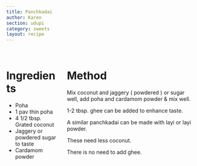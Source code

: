 ```yaml
---
title: Panchkadai
author: Karen
section: udupi
category: sweets
layout: recipe
---
```



<br>
<div class='columns'> <div class='column is-one-third p-3' markdown='1'>

# Ingredients

* Poha
* 1 pav thin poha
* 4 1/2 tbsp. Grated coconut
* Jaggery or powdered sugar to taste
* Cardamom powder



</div> <div class='column is-two-thirds p-3' markdown='1'>

# Method

Mix coconut and jaggery ( powdered ) or sugar well, add poha and cardamom powder & mix well.

1-2 tbsp. ghee can be added to enhance taste.

A similar panchkadai can be made with layi or layi powder.

These need less coconut.

There is no need to add ghee.


</div> </div>